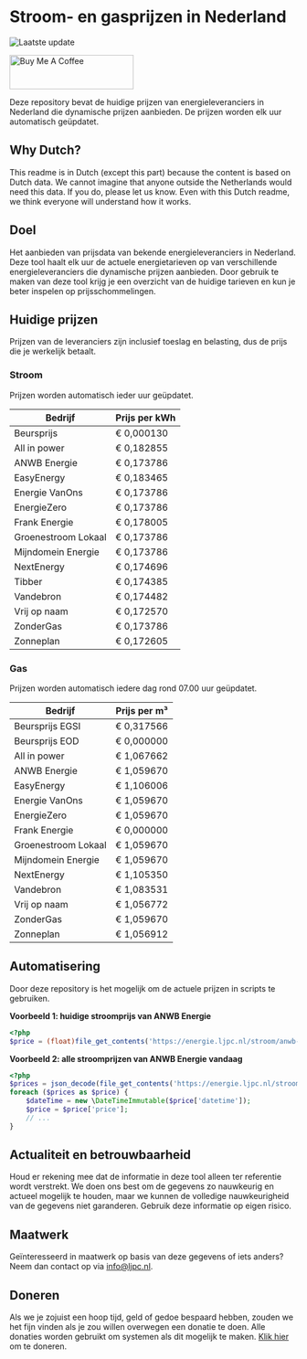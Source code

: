 # Stroom- en gasprijzen in Nederland

![Laatste update](https://img.shields.io/badge/laatste%20update-2023--12--24%2015%3A00%20CET-brightgreen)

<a href="https://www.buymeacoffee.com/Lars-" target="_blank"><img src="https://cdn.buymeacoffee.com/buttons/v2/default-orange.png" alt="Buy Me A Coffee" height="60" style="height: 60px !important;width: 217px !important;" ></a>

Deze repository bevat de huidige prijzen van energieleveranciers in Nederland die dynamische prijzen aanbieden. De prijzen worden elk uur automatisch geüpdatet.

## Why Dutch?

This readme is in Dutch (except this part) because the content is based on Dutch data. We cannot imagine that anyone outside the Netherlands would need this data. If you do, please let us know. Even with this Dutch readme, we think
everyone will understand how it works.

## Doel

Het aanbieden van prijsdata van bekende energieleveranciers in Nederland. Deze tool haalt elk uur de actuele energietarieven op van verschillende energieleveranciers die dynamische prijzen aanbieden. Door gebruik te maken van deze tool
krijg je een overzicht van de huidige tarieven en kun je beter inspelen op prijsschommelingen.

## Huidige prijzen

Prijzen van de leveranciers zijn inclusief toeslag en belasting, dus de prijs die je werkelijk betaalt.

### Stroom

Prijzen worden automatisch ieder uur geüpdatet.

 Bedrijf | Prijs per kWh 
---------|---------------
Beursprijs | € 0,000130
All in power | € 0,182855
ANWB Energie | € 0,173786
EasyEnergy | € 0,183465
Energie VanOns | € 0,173786
EnergieZero | € 0,173786
Frank Energie | € 0,178005
Groenestroom Lokaal | € 0,173786
Mijndomein Energie | € 0,173786
NextEnergy | € 0,174696
Tibber | € 0,174385
Vandebron | € 0,174482
Vrij op naam | € 0,172570
ZonderGas | € 0,173786
Zonneplan | € 0,172605


### Gas

Prijzen worden automatisch iedere dag rond 07.00 uur geüpdatet.

 Bedrijf | Prijs per m³ 
---------|--------------
Beursprijs EGSI | € 0,317566
Beursprijs EOD | € 0,000000
All in power | € 1,067662
ANWB Energie | € 1,059670
EasyEnergy | € 1,106006
Energie VanOns | € 1,059670
EnergieZero | € 1,059670
Frank Energie | € 0,000000
Groenestroom Lokaal | € 1,059670
Mijndomein Energie | € 1,059670
NextEnergy | € 1,105350
Vandebron | € 1,083531
Vrij op naam | € 1,056772
ZonderGas | € 1,059670
Zonneplan | € 1,056912


## Automatisering

Door deze repository is het mogelijk om de actuele prijzen in scripts te gebruiken.

**Voorbeeld 1: huidige stroomprijs van ANWB Energie**

```php
<?php
$price = (float)file_get_contents('https://energie.ljpc.nl/stroom/anwb-energie-nu.txt');

```

**Voorbeeld 2: alle stroomprijzen van ANWB Energie vandaag**

```php
<?php
$prices = json_decode(file_get_contents('https://energie.ljpc.nl/stroom/all-in-power-vandaag.json'),true);
foreach ($prices as $price) {
    $dateTime = new \DateTimeImmutable($price['datetime']);
    $price = $price['price'];
    // ...
}
```

## Actualiteit en betrouwbaarheid

Houd er rekening mee dat de informatie in deze tool alleen ter referentie wordt verstrekt. We doen ons best om de gegevens zo nauwkeurig en actueel mogelijk te houden, maar we kunnen de volledige nauwkeurigheid van de gegevens niet
garanderen. Gebruik deze informatie op eigen risico.

## Maatwerk

Geïnteresseerd in maatwerk op basis van deze gegevens of iets anders? Neem dan contact op
via [info@ljpc.nl](mailto:info@ljpc.nl?subject=Energie%20prijzen).

## Doneren

Als we je zojuist een hoop tijd, geld of gedoe bespaard hebben, zouden we het fijn vinden als je zou willen overwegen een
donatie te doen. Alle donaties worden gebruikt om systemen als dit mogelijk te
maken. [Klik hier](https://www.buymeacoffee.com/Lars-) om te doneren.
